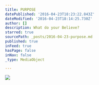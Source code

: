 ```yaml
---
title: PURPOSE
datePublished: '2016-04-23T18:23:22.843Z'
dateModified: '2016-04-23T18:14:25.730Z'
author: []
description: What do your Believe?
starred: true
sourcePath: _posts/2016-04-23-purpose.md
published: true
inFeed: true
hasPage: false
inNav: false
_type: MediaObject

---
```

![](https://the-grid-user-content.s3-us-west-2.amazonaws.com/258dddc6-11b3-49fa-8c58-836a373765f3.jpg)